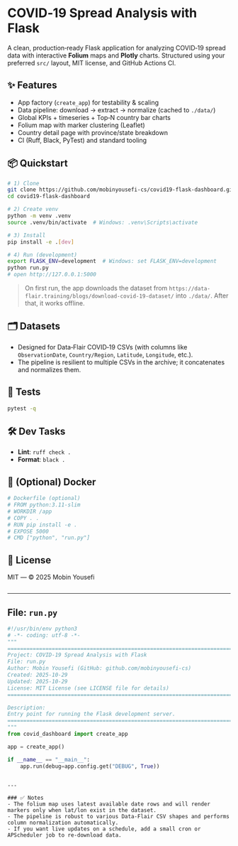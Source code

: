 # COVID‑19 Spread Analysis with Flask

A clean, production‑ready Flask application for analyzing COVID‑19 spread data with interactive **Folium** maps and **Plotly** charts. Structured using your preferred `src/` layout, MIT license, and GitHub Actions CI.

## ✨ Features
- App factory (`create_app`) for testability & scaling
- Data pipeline: download → extract → normalize (cached to `./data/`)
- Global KPIs + timeseries + Top‑N country bar charts
- Folium map with marker clustering (Leaflet)
- Country detail page with province/state breakdown
- CI (Ruff, Black, PyTest) and standard tooling

## 📦 Quickstart
```bash
# 1) Clone
git clone https://github.com/mobinyousefi-cs/covid19-flask-dashboard.git
cd covid19-flask-dashboard

# 2) Create venv
python -m venv .venv
source .venv/bin/activate  # Windows: .venv\Scripts\activate

# 3) Install
pip install -e .[dev]

# 4) Run (development)
export FLASK_ENV=development  # Windows: set FLASK_ENV=development
python run.py
# open http://127.0.0.1:5000
```

> On first run, the app downloads the dataset from `https://data-flair.training/blogs/download-covid-19-dataset/` into `./data/`. After that, it works offline.

## 🗂️ Datasets
- Designed for Data‑Flair COVID‑19 CSVs (with columns like `ObservationDate`, `Country/Region`, `Latitude`, `Longitude`, etc.).
- The pipeline is resilient to multiple CSVs in the archive; it concatenates and normalizes them.

## 🧪 Tests
```bash
pytest -q
```

## 🛠️ Dev Tasks
- **Lint**: `ruff check .`
- **Format**: `black .`

## 🐳 (Optional) Docker
```dockerfile
# Dockerfile (optional)
# FROM python:3.11-slim
# WORKDIR /app
# COPY . .
# RUN pip install -e .
# EXPOSE 5000
# CMD ["python", "run.py"]
```

## 📜 License
MIT — © 2025 Mobin Yousefi
```
```

---

## File: `run.py`

```python
#!/usr/bin/env python3
# -*- coding: utf-8 -*-
"""
===========================================================================
Project: COVID-19 Spread Analysis with Flask
File: run.py
Author: Mobin Yousefi (GitHub: github.com/mobinyousefi-cs)
Created: 2025-10-29
Updated: 2025-10-29
License: MIT License (see LICENSE file for details)
===========================================================================

Description:
Entry point for running the Flask development server.
===========================================================================
"""
from covid_dashboard import create_app

app = create_app()

if __name__ == "__main__":
    app.run(debug=app.config.get("DEBUG", True))
```
```

---

### ✅ Notes
- The folium map uses latest available date rows and will render markers only when lat/lon exist in the dataset.
- The pipeline is robust to various Data‑Flair CSV shapes and performs column normalization automatically.
- If you want live updates on a schedule, add a small cron or APScheduler job to re‑download data.
